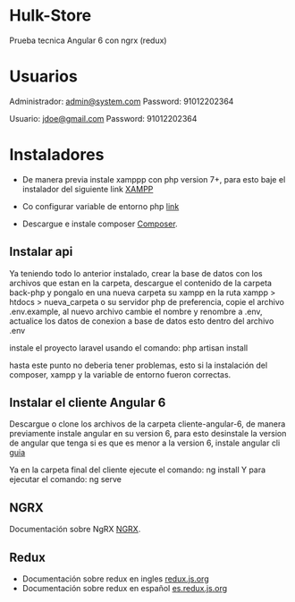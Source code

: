 # Hulk-Store
Prueba tecnica Angular 6 con ngrx (redux)

# Usuarios

Administrador: admin@system.com
Password: 91012202364

Usuario: jdoe@gmail.com	
Password: 91012202364

# Instaladores

- De manera previa instale xamppp con php version 7+, para esto baje el instalador del siguiente link [XAMPP](https://www.apachefriends.org/es/download.html)

- Co configurar variable de entorno php [link](https://es.stackoverflow.com/questions/47618/c%C3%B3mo-a%C3%B1ado-el-path-de-php-con-xampp-a-visual-studio-code)

- Descargue e instale composer [Composer](https://getcomposer.org/download/).


## Instalar api

Ya teniendo todo lo anterior instalado, crear la base de datos con los archivos que estan en la carpeta, descargue el contenido de la carpeta 
back-php y pongalo en una nueva carpeta su xampp en la ruta xampp > htdocs > nueva_carpeta o su servidor php de preferencia, copie el archivo
.env.example, al nuevo archivo cambie el nombre y renombre a .env, actualice los datos de conexion a base de datos esto dentro del archivo .env

instale el proyecto laravel usando el comando: php artisan install

hasta este punto no deberia tener problemas, esto si la instalación del composer, xampp y la variable de entorno fueron correctas.

## Instalar el cliente Angular 6

Descargue o clone los archivos de la carpeta cliente-angular-6, de manera previamente instale angular en su version 6, para esto desinstale la version de angular 
que tenga si es que es menor a la version 6, instale angular cli [guia](https://cli.angular.io/)

Ya en la carpeta final del cliente ejecute el comando: ng install 
Y para ejecutar el comando: ng serve

## NGRX

Documentación sobre NgRX [NGRX](https://github.com/ngrx).

## Redux

- Documentación sobre redux en ingles [redux.js.org](https://redux.js.org)
- Documentación sobre redux en español [es.redux.js.org](https://es.redux.js.org)

